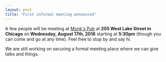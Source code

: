 ```yaml
---
layout: post
title: "First informal meeting announced"
---
```


A few people will be meeting at
[Monk's Pub](http://www.monkspubchicago.com/)
at
**205 West Lake Street in Chicago**
on
**Wednesday, August 17th, 2016**
starting at
**5:30pm**
(though you can come and go at any time).
Feel free to stop by and say hi.

We are still working on securing a formal meeting place where we can give talks
and things.
